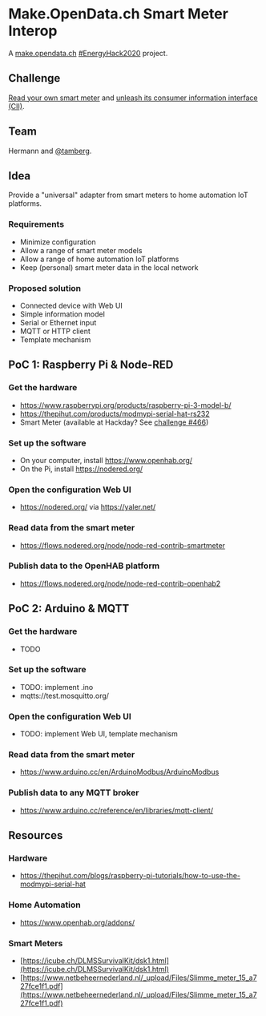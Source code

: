 # Make.OpenData.ch Smart Meter Interop
A [make.opendata.ch](https://make.opendata.ch/) [#EnergyHack2020](https://twitter.com/hashtag/energyhack2020) project.

## Challenge
[Read your own smart meter](https://hack.opendata.ch/project/466) and [unleash its consumer information interface (CII)](https://hack.opendata.ch/project/582).

## Team
Hermann and [@tamberg](https://twitter.com/tamberg).

## Idea
Provide a "universal" adapter from smart meters to home automation IoT platforms.

### Requirements
* Minimize configuration
* Allow a range of smart meter models
* Allow a range of home automation IoT platforms
* Keep (personal) smart meter data in the local network

### Proposed solution
* Connected device with Web UI
* Simple information model
* Serial or Ethernet input
* MQTT or HTTP client
* Template mechanism

## PoC 1: Raspberry Pi & Node-RED
### Get the hardware
* https://www.raspberrypi.org/products/raspberry-pi-3-model-b/
* https://thepihut.com/products/modmypi-serial-hat-rs232
* Smart Meter (available at Hackday? See [challenge #466](https://hack.opendata.ch/project/466))
### Set up the software
* On your computer, install https://www.openhab.org/
* On the Pi, install https://nodered.org/
### Open the configuration Web UI
* https://nodered.org/ via https://yaler.net/
### Read data from the smart meter
* https://flows.nodered.org/node/node-red-contrib-smartmeter
### Publish data to the OpenHAB platform
* https://flows.nodered.org/node/node-red-contrib-openhab2

## PoC 2: Arduino & MQTT
### Get the hardware
* TODO
### Set up the software
* TODO: implement .ino
* mqtts://test.mosquitto.org/
### Open the configuration Web UI
* TODO: implement Web UI, template mechanism
### Read data from the smart meter
* https://www.arduino.cc/en/ArduinoModbus/ArduinoModbus
### Publish data to any MQTT broker
* https://www.arduino.cc/reference/en/libraries/mqtt-client/

## Resources
### Hardware
* https://thepihut.com/blogs/raspberry-pi-tutorials/how-to-use-the-modmypi-serial-hat

### Home Automation
* https://www.openhab.org/addons/

### Smart Meters
* [https://icube.ch/DLMSSurvivalKit/dsk1.html](https://icube.ch/DLMSSurvivalKit/dsk1.html)
* [https://www.netbeheernederland.nl/_upload/Files/Slimme_meter_15_a727fce1f1.pdf](https://www.netbeheernederland.nl/_upload/Files/Slimme_meter_15_a727fce1f1.pdf)
